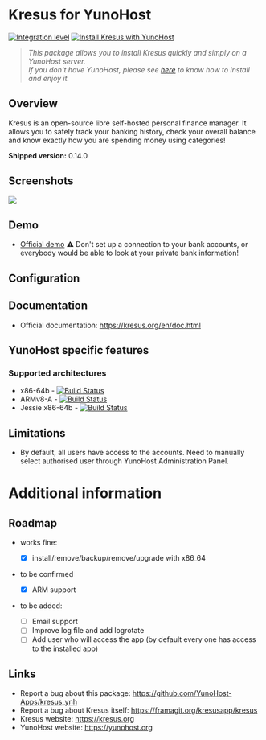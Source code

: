 # Kresus for YunoHost

[![Integration level](https://dash.yunohost.org/integration/kresus.svg)](https://dash.yunohost.org/appci/app/kresus)
[![Install Kresus with YunoHost](https://install-app.yunohost.org/install-with-yunohost.png)](https://install-app.yunohost.org/?app=kresus)

> *This package allows you to install Kresus quickly and simply on a YunoHost server.  
If you don't have YunoHost, please see [here](https://yunohost.org/#/install) to know how to install and enjoy it.*

## Overview

Kresus is an open-source libre self-hosted personal finance manager. It allows you to safely track your banking history, check your overall balance and know exactly how you are spending money using categories!

**Shipped version:** 0.14.0

## Screenshots

![](https://kresus.org/images/pages/view-all-accounts.png)

## Demo

* [Official demo](https://kresus.org/en/demo.html) ⚠️ Don't set up a connection to your bank accounts, or everybody would be able to look at your private bank information!

## Configuration

## Documentation

* Official documentation: https://kresus.org/en/doc.html

## YunoHost specific features

### Supported architectures

* x86-64b - [![Build Status](https://ci-apps.yunohost.org/ci/logs/kresus%20%28Apps%29.svg)](https://ci-apps.yunohost.org/ci/apps/kresus/)
* ARMv8-A - [![Build Status](https://ci-apps-arm.yunohost.org/ci/logs/kresus%20%28Apps%29.svg)](https://ci-apps-arm.yunohost.org/ci/apps/kresus/)
* Jessie x86-64b - [![Build Status](https://ci-stretch.nohost.me/ci/logs/kresus%20%28Apps%29.svg)](https://ci-stretch.nohost.me/ci/apps/kresus/)

## Limitations

* By default, all users have access to the accounts. Need to manually select authorised user through YunoHost Administration Panel.

# Additional information

## Roadmap

* works fine:

  * [x] install/remove/backup/remove/upgrade with x86_64

* to be confirmed
  * [x] ARM support

* to be added:
  * [ ] Email support
  * [ ] Improve log file and add logrotate
  * [ ] Add user who will access the app (by default every one has access to the installed app)

## Links

 * Report a bug about this package: https://github.com/YunoHost-Apps/kresus_ynh
 * Report a bug about Kresus itself: https://framagit.org/kresusapp/kresus
 * Kresus website: https://kresus.org
 * YunoHost website: https://yunohost.org
